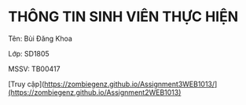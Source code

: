 <h1>THÔNG TIN SINH VIÊN THỰC HIỆN</h1>
<p>Tên: Bùi Đăng Khoa</p>
<p>Lớp: SD1805</p>
<p>MSSV: TB00417</p>

[<a src="[/)">Truy cập</a>](https://zombiegenz.github.io/Assignment3WEB1013/](https://zombiegenz.github.io/Assignment2WEB1013)
